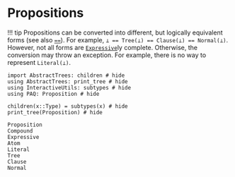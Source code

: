 
# Propositions

!!! tip
    Propositions can be converted into different, but logically equivalent forms (see also [`==`](@ref)). For example, `⊥ == Tree(⊥) == Clause(⊥) == Normal(⊥)`. However, not all forms are [`Expressive`](@ref)ly complete. Otherwise, the conversion may throw an exception. For example, there is no way to represent `Literal(⊥)`.

```@example
import AbstractTrees: children # hide
using AbstractTrees: print_tree # hide
using InteractiveUtils: subtypes # hide
using PAQ: Proposition # hide

children(x::Type) = subtypes(x) # hide
print_tree(Proposition) # hide
```

```@docs
Proposition
Compound
Expressive
Atom
Literal
Tree
Clause
Normal
```
